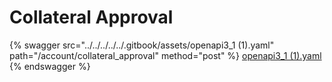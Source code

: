# Collateral Approval

{% swagger src="../../../../../.gitbook/assets/openapi3_1 (1).yaml" path="/account/collateral_approval" method="post" %}
[openapi3_1 (1).yaml](<../../../../../.gitbook/assets/openapi3_1 (1).yaml>)
{% endswagger %}
